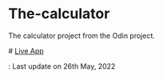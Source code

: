 # The-calculator
 The calculator project from the Odin project.


 \# [Live App](https://eyeri91.github.io/the-calculator/)


: Last update on 26th May, 2022
